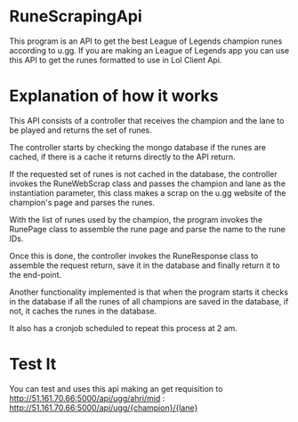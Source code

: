 # RuneScrapingApi

This program is an API to get the best League of Legends champion runes according to u.gg.
If you are making an League of Legends app you can use this API to get the runes formatted to use in Lol Client Api.

# Explanation of how it works
This API consists of a controller that receives the champion and the lane to be played and returns the set of runes.

The controller starts by checking the mongo database if the runes are cached, if there is a cache it returns directly to the API return.

If the requested set of runes is not cached in the database, the controller invokes the RuneWebScrap class and passes the champion and lane as the instantiation parameter, this class makes a scrap on the u.gg website of the champion's page and parses the runes.

With the list of runes used by the champion, the program invokes the RunePage class to assemble the rune page and parse the name to the rune IDs.

Once this is done, the controller invokes the RuneResponse class to assemble the request return, save it in the database and finally return it to the end-point.

Another functionality implemented is that when the program starts it checks in the database if all the runes of all champions are saved in the database, if not, it caches the runes in the database.

It also has a cronjob scheduled to repeat this process at 2 am.

# Test It
You can test and uses this api making an get requisition to http://51.161.70.66:5000/api/ugg/ahri/mid : http://51.161.70.66:5000/api/ugg/{champion}/{lane}

